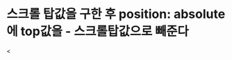 # 스크롤 탑값을 구한 후 position: absolute에 top값을 - 스크롤탑값으로 빼준다

<<!DOCTYPE html>
<html lang="en">
<head>
    <meta charset="UTF-8">
    <meta http-equiv="X-UA-Compatible" content="IE=edge">
    <meta name="viewport" content="width=device-width, initial-scale=1.0">
    <title>Document</title>
    <script src="https://ajax.googleapis.com/ajax/libs/jquery/3.6.0/jquery.min.js"></script>
    <style>
        html,body{
            height: 100%;
        }
        .parallex{
            width: 100%;
            height: 100%;
            background-color: darkorange;
        }
        .box{
            width: 100vmin;
            height: 100%;
            border: 3px dotted;
        }
            .box2{
                background-color: aqua;
            }
            .box3{
                background-color: darkgoldenrod;
            }

    </style>
</head>
<body>
    <div class="parallex">
        <div class="box box1"></div>
        <div class="box box2"></div>
        <div class="box box3"></div>
    </div>

    <script>
        $(function(){
            const parallex = ()=>{
                let $section = $(".parallex > div")
                //오프셋 탑값 즉 위에서 떨어진 거리를 빈배열에 넣어준당
                sectionInfo = [];
                $section.each(function(){
                    let $this = $(this);
                    sectionInfo.push($this.offset().top)
                    console.log(sectionInfo)
                })

                $(window).on("scroll",function(){
                $section.css({position : 'absolute'})
                    //스크롤양을 재준다
                    let sct = $(this).scrollTop();
                    
                    $section.each(function(idx){
                        let $this = $(this)
                        // 오프셋탑값 - 스크롤양 = 값을 top값에 떨어진 거리로 점점 줄여간다
                        let newtop = sectionInfo[idx] - sct;
                        //스크롤양 > 오프셋탑값 = 속도를 줄여 시차적용
                        if(sct> sectionInfo[idx]){ 
                            newtop *= 0.001;
                        }
                        $this.css({top: newtop})
                    })
                }); //window scroll event
            }
            parallex();

        })
    </script>
</body>
</html>
